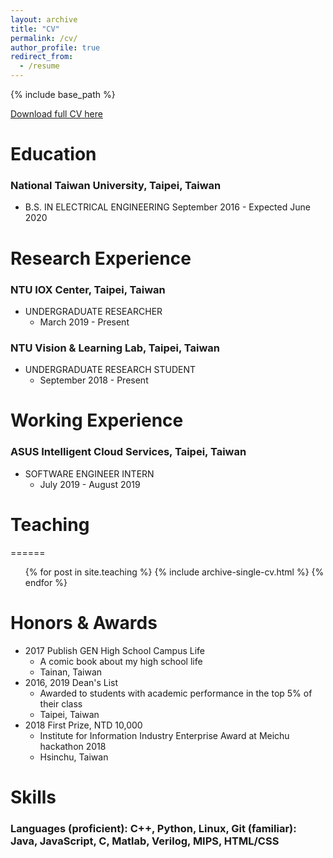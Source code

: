```yaml
---
layout: archive
title: "CV"
permalink: /cv/
author_profile: true
redirect_from:
  - /resume
---
```


{% include base_path %}

[Download full CV  here](http://joeyy5588.github.io/files/Joey_Yang_Resume.pdf)

# Education

### National Taiwan University, Taipei, Taiwan

- B.S. IN ELECTRICAL ENGINEERING September 2016 - Expected June 2020

# Research Experience

### NTU IOX Center, Taipei, Taiwan

- UNDERGRADUATE RESEARCHER
	- March 2019 - Present

### NTU Vision & Learning Lab, Taipei, Taiwan

- UNDERGRADUATE RESEARCH STUDENT 
	- September 2018 - Present

# Working Experience

### ASUS Intelligent Cloud Services, Taipei, Taiwan

- SOFTWARE ENGINEER INTERN 
	- July 2019 - August 2019

# Teaching
======
  <ul>{% for post in site.teaching %}
    {% include archive-single-cv.html %}
  {% endfor %}</ul>


# Honors & Awards

- 2017 Publish GEN High School Campus Life
  - A comic book about my high school life 
  - Tainan, Taiwan
- 2016, 2019 Dean's List 
  - Awarded to students with academic performance in the top 5% of their class 
  - Taipei, Taiwan
- 2018 First Prize, NTD 10,000
  - Institute for Information Industry Enterprise Award at Meichu hackathon 2018 
  - Hsinchu, Taiwan

# Skills

### Languages (proficient): C++, Python, Linux, Git (familiar): Java, JavaScript, C, Matlab, Verilog, MIPS, HTML/CSS



